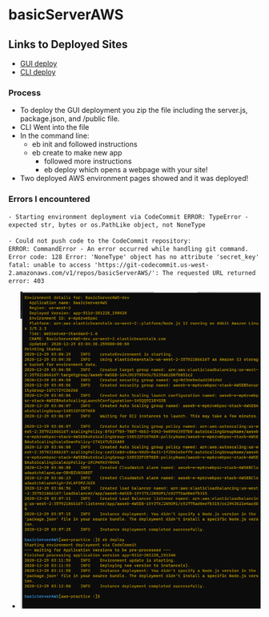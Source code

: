 # basicServerAWS

## Links to Deployed Sites

+ [GUI deploy](http://basicserveraws-env.eba-3bqmyej8.us-west-2.elasticbeanstalk.com/)
+ [CLI deploy](http://basicserveraws-dev.us-west-2.elasticbeanstalk.com/)

### Process

+ To deploy the GUI deployment you zip the file including the server.js, package.json, and /public file.
+ CLI Went into the file
+ In the command line: 
  + eb init and followed instructions
  + eb create to make new app
    + followed more instructions
    + eb deploy which opens a webpage with your site!
+ Two deployed AWS environment pages showed and it was deployed!

### Errors I encountered

```
- Starting environment deployment via CodeCommit ERROR: TypeError - expected str, bytes or os.PathLike object, not NoneType

- Could not push code to the CodeCommit repository:
ERROR: CommandError - An error occurred while handling git command.
Error code: 128 Error: 'NoneType' object has no attribute 'secret_key'
fatal: unable to access 'https://git-codecommit.us-west-2.amazonaws.com/v1/repos/basicServerAWS/': The requested URL returned error: 403
```

+ ![AWS Deployed](AWS-deployed.png)